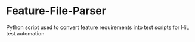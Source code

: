 # Feature-File-Parser
Python script used to convert feature requirements into test scripts for HiL test automation

